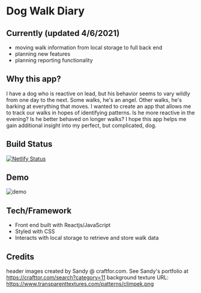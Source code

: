

# Dog Walk Diary

## Currently (updated 4/6/2021)
- moving walk information from local storage to full back end
- planning new features
- planning reporting functionality

## Why this app?

I have a dog who is reactive on lead, but his behavior seems to vary wildly from one day to the next. Some walks, he's an angel. Other walks, he's barking at everything that moves. I wanted to create an app that allows me to track our walks in hopes of identifying patterns. Is he more reactive in the evening? Is he better behaved on longer walks? I hope this app helps me gain additional insight into my perfect, but complicated, dog.

## Build Status

[![Netlify Status](https://api.netlify.com/api/v1/badges/640f983f-3738-4b4b-95e6-c03f23e8ff28/deploy-status)](https://app.netlify.com/sites/dogwalkdiary/deploys)

## Demo

![demo](https://user-images.githubusercontent.com/59422625/120780383-f92bfe00-c51f-11eb-8a18-43e0593cbc3b.gif)

## Tech/Framework

- Front end built with Reactjs/JavaScript
- Styled with CSS
- Interacts with local storage to retrieve and store walk data

## Credits

header images created by Sandy @ craftfor.com. See Sandy's portfolio at https://crafttor.com/search?category=11
background texture URL: https://www.transparenttextures.com/patterns/climpek.png
